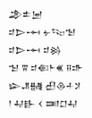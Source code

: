 <div class='block'>
<div class='line'>𒂁𒉺𒅁</div>
<div class='line'>𒄑𒆕𒆰 𒉡𒌫𒈠</div>
<div class='line'>𒄑𒆕𒆰 𒄑𒄒</div>
<div class='line'>𒈠 𒐊 𒄑𒈿𒈨𒌍 𒍝𒈥</div>
<div class='line'>𒇽𒂗𒉆 𒌷𒁲𒈦𒋡</div>
<div class='line'>𒁹 𒄷𒃲 𒌋 𒌅𒆸𒄷</div>
</div>
